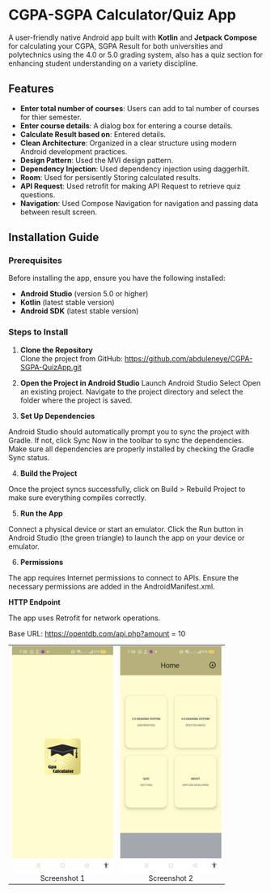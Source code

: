# **CGPA-SGPA Calculator/Quiz App**

A  user-friendly native Android app built with **Kotlin** and **Jetpack Compose** for calculating your CGPA, SGPA Result for both universities and polytechnics using  the 4.0 or 5.0 grading system, also has a quiz section for enhancing student understanding on a variety discipline.

## **Features**

- **Enter total number of courses**: Users can add to tal number of courses for thier semester.
- **Enter course details**: A dialog box for entering a course details.
- **Calculate Result based on**: Entered details.
- **Clean Architecture**: Organized in a clear structure using modern Android development practices.
- **Design Pattern**: Used the MVI design pattern.
- **Dependency Injection**: Used dependency injection using daggerhilt.
- **Room**: Used for persisently Storing calculated results.
- **API Request**: Used retrofit for making API Request to retrieve quiz questions.
- **Navigation**: Used Compose Navigation for navigation and passing data between result screen.

## **Installation Guide**

### **Prerequisites**

Before installing the app, ensure you have the following installed:

- **Android Studio** (version 5.0 or higher)
- **Kotlin** (latest stable version)
- **Android SDK** (latest stable version)

### **Steps to Install**

1. **Clone the Repository**  
   Clone the project from GitHub: https://github.com/abduleneye/CGPA-SGPA-QuizApp.git

3. **Open the Project in Android Studio**
Launch Android Studio
Select Open an existing project.
Navigate to the project directory and select the folder where the project is saved.

4. **Set Up Dependencies**

Android Studio should automatically prompt you to sync the project with Gradle. If not, click Sync Now in the toolbar to sync the dependencies.
Make sure all dependencies are properly installed by checking the Gradle Sync status.

4. **Build the Project**

Once the project syncs successfully, click on Build > Rebuild Project to make sure everything compiles correctly.

5. **Run the App**

Connect a physical device or start an emulator.
Click the Run button in Android Studio (the green triangle) to launch the app on your device or emulator.

6. **Permissions**

The app requires Internet permissions to connect to APIs. Ensure the necessary permissions are added in the AndroidManifest.xml.


**HTTP Endpoint**


The app uses Retrofit for network operations.

Base URL: https://opentdb.com/api.php?amount = 10


<table>
  <tr>
    <td align="center">
      <img src="AppViews/Screenshot_2025-02-21-19-38-31-26_0215209bb0df09a8a1eddc6702fb767c.jpg" alt="Screenshot 1" width="200">
      <br>Screenshot 1
    </td>
    <td align="center">
      <img src="AppViews/Screenshot_2025-02-21-19-38-39-20_0215209bb0df09a8a1eddc6702fb767c.jpg" alt="Screenshot 2" width="200">
      <br>Screenshot 2
    </td>
  </tr>
</table>







